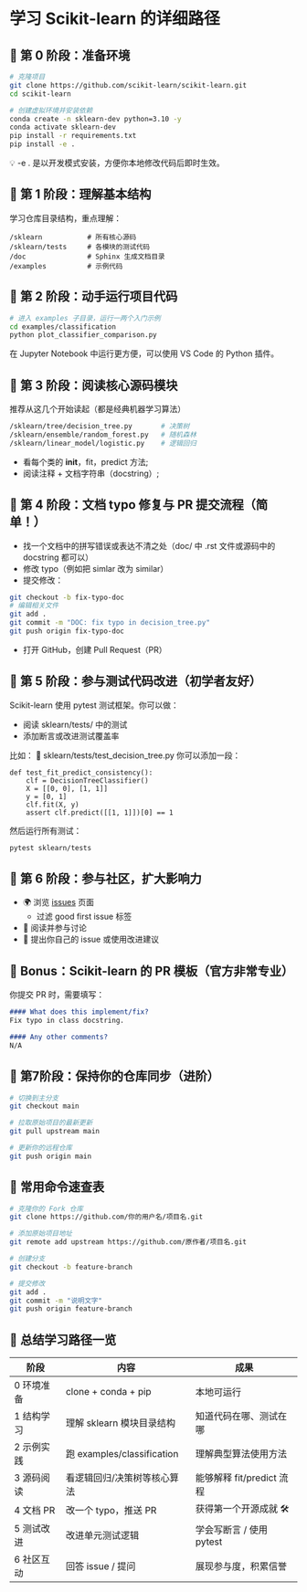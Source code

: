 # 学习 Scikit-learn 的详细路径
##  📌 第 0 阶段：准备环境

```bash
# 克隆项目
git clone https://github.com/scikit-learn/scikit-learn.git
cd scikit-learn

# 创建虚拟环境并安装依赖
conda create -n sklearn-dev python=3.10 -y
conda activate sklearn-dev
pip install -r requirements.txt
pip install -e .
```

💡 -e . 是以开发模式安装，方便你本地修改代码后即时生效。

## 📌 第 1 阶段：理解基本结构
学习仓库目录结构，重点理解：

```text
/sklearn           # 所有核心源码
/sklearn/tests     # 各模块的测试代码
/doc               # Sphinx 生成文档目录
/examples          # 示例代码
```

## 📌 第 2 阶段：动手运行项目代码

```bash
# 进入 examples 子目录，运行一两个入门示例
cd examples/classification
python plot_classifier_comparison.py
```
在 Jupyter Notebook 中运行更方便，可以使用 VS Code 的 Python 插件。

## 📌 第 3 阶段：阅读核心源码模块
推荐从这几个开始读起（都是经典机器学习算法）

```bash
/sklearn/tree/decision_tree.py       # 决策树
/sklearn/ensemble/random_forest.py   # 随机森林
/sklearn/linear_model/logistic.py    # 逻辑回归
```

- 看每个类的 __init__，fit，predict 方法;
- 阅读注释 + 文档字符串（docstring）;

## 📌 第 4 阶段：文档 typo 修复与 PR 提交流程（简单！）

- 找一个文档中的拼写错误或表达不清之处（doc/ 中 .rst 文件或源码中的 docstring 都可以）
- 修改 typo（例如把 simlar 改为 similar）
- 提交修改：

```bash
git checkout -b fix-typo-doc
# 编辑相关文件
git add .
git commit -m "DOC: fix typo in decision_tree.py"
git push origin fix-typo-doc
```
- 打开 GitHub，创建 Pull Request（PR）

## 📌 第 5 阶段：参与测试代码改进（初学者友好）
Scikit-learn 使用 pytest 测试框架。你可以做：
- 阅读 sklearn/tests/ 中的测试
- 添加断言或改进测试覆盖率

比如：
📄 sklearn/tests/test_decision_tree.py
你可以添加一段：

```
def test_fit_predict_consistency():
    clf = DecisionTreeClassifier()
    X = [[0, 0], [1, 1]]
    y = [0, 1]
    clf.fit(X, y)
    assert clf.predict([[1, 1]])[0] == 1
```

然后运行所有测试：

```bash
pytest sklearn/tests
```

## 📌 第 6 阶段：参与社区，扩大影响力
- 🌍 浏览 [issues](https://github.com/scikit-learn/scikit-learn/issues) 页面
  - 过滤 good first issue 标签
- 🧠 阅读并参与讨论
- 💬 提出你自己的 issue 或使用改进建议

## 🏁 Bonus：Scikit-learn 的 PR 模板（官方非常专业）

你提交 PR 时，需要填写：

```markdown
#### What does this implement/fix?
Fix typo in class docstring.

#### Any other comments?
N/A
```

## 📌 第7阶段：保持你的仓库同步（进阶）

```bash
# 切换到主分支
git checkout main

# 拉取原始项目的最新更新
git pull upstream main

# 更新你的远程仓库
git push origin main
```

## 📎 常用命令速查表

```bash
# 克隆你的 Fork 仓库
git clone https://github.com/你的用户名/项目名.git

# 添加原始项目地址
git remote add upstream https://github.com/原作者/项目名.git

# 创建分支
git checkout -b feature-branch

# 提交修改
git add .
git commit -m "说明文字"
git push origin feature-branch
```

## 🧭 总结学习路径一览
| 阶段         | 内容                         | 成果                         |
|--------------|------------------------------|------------------------------|
| 0 环境准备   | clone + conda + pip          | 本地可运行                   |
| 1 结构学习   | 理解 sklearn 模块目录结构     | 知道代码在哪、测试在哪       |
| 2 示例实践   | 跑 examples/classification    | 理解典型算法使用方法         |
| 3 源码阅读   | 看逻辑回归/决策树等核心算法   | 能够解释 fit/predict 流程    |
| 4 文档 PR    | 改一个 typo，推送 PR         | 获得第一个开源成就 🛠️        |
| 5 测试改进   | 改进单元测试逻辑             | 学会写断言 / 使用 pytest     |
| 6 社区互动   | 回答 issue / 提问            | 展现参与度，积累信誉         |

## 

